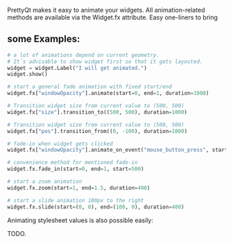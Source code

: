 PrettyQt makes it easy to animate your widgets.
All animation-related methods are available via the Widget.fx attribute.
Easy one-liners to bring

## some Examples:
```py
# a lot of animations depend on current geometry.
# It´s advisable to show widget first so that it gets layouted.
widget = widget.Label("I will get animated.")
widget.show()

# start a general fade animation with fixed start/end
widget.fx["windowOpacity"].animate(start=0, end=1, duration=1000)

# Transition widget size from current value to (500, 500)
widget.fx["size"].transition_to((500, 500), duration=1000)

# Transition widget size from current value to (500, 500)
widget.fx["pos"].transition_from((0, -100), duration=1000)

# fade-in when widget gets clicked
widget.fx["windowOpacity"].animate_on_event("mouse_button_press", start=0, end=1)

# convenience method for mentioned fade-in
widget.fx.fade_in(start=0, end=1, start=500)

# start a zoom animation
widget.fx.zoom(start=1, end=1.5, duration=400)

# start a slide animation 100px to the right
widget.fx.slide(start=(0, 0), end=(100, 0), duration=400)
```

Animating stylesheet values is also possible easily:

TODO.
